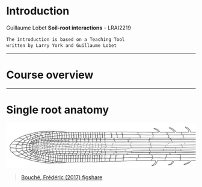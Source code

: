 <!-- 
$size: 16:9
page_number: true
footer: Guillaume Lobet || LBRAI2219 || Soil-root-interactions
-->

# Introduction

Guillaume Lobet
**Soil-root interactions** - LRAI2219

	The introduction is based on a Teaching Tool 
    written by Larry York and Guillaume Lobet

---
# Course overview

---

# Single root anatomy


![](../img/intro/root-1.png)

> [Bouché, Frédéric (2017) figshare](https://doi.org/10.6084/m9.figshare.4688809.v1)
